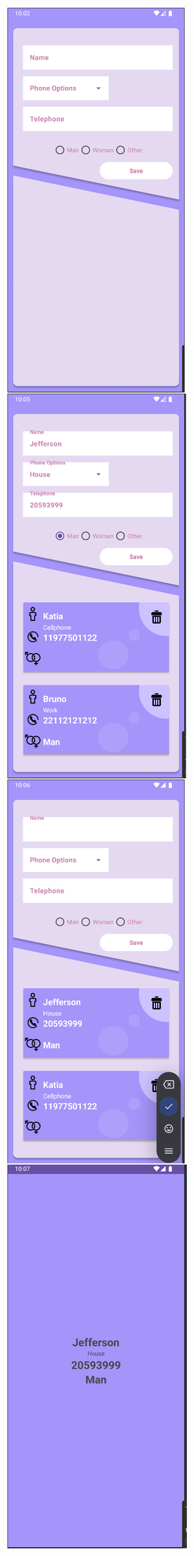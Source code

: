 ![image](https://github.com/jefdevv/AgendaV5/blob/master/1.png)
![image](https://github.com/jefdevv/AgendaV5/blob/master/2.png)
![image](https://github.com/jefdevv/AgendaV5/blob/master/3.png)
![image](https://github.com/jefdevv/AgendaV5/blob/master/4.png)

